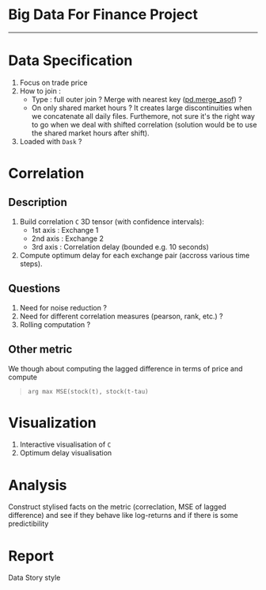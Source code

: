 # Big Data For Finance Project
---

# Data Specification 

1. Focus on trade price
2. How to join :
    - Type : full outer join ? Merge with nearest key ([pd.merge_asof](https://pandas.pydata.org/pandas-docs/dev/reference/api/pandas.merge_asof.html)) ? 
    - On only shared market hours ? It creates large discontinuities when we concatenate all daily files. Furthemore, not sure it's the right way to go when we deal with shifted correlation  (solution would be to use the shared market hours after shift).
3. Loaded with `Dask` ?
# Correlation

## Description
1. Build correlation `C` 3D tensor (with confidence intervals):
    -  1st axis : Exchange 1
    -  2nd axis : Exchange 2
    -  3rd axis : Correlation delay (bounded e.g. 10 seconds)
2. Compute optimum delay for each exchange pair (accross various time steps). 

## Questions 

1. Need for noise reduction ?
2. Need for different  correlation measures (pearson, rank, etc.) ?
3. Rolling computation ?

## Other metric

We though about computing the lagged difference in terms of price and  compute 

 >  `arg max MSE(stock(t), stock(t-tau)`

# Visualization

1. Interactive visualisation of `C` 
2. Optimum delay visualisation 

# Analysis

Construct stylised facts on the metric (correclation, MSE of lagged difference) and see if they behave like log-returns and if there is some predictibility 
# Report

Data Story style
